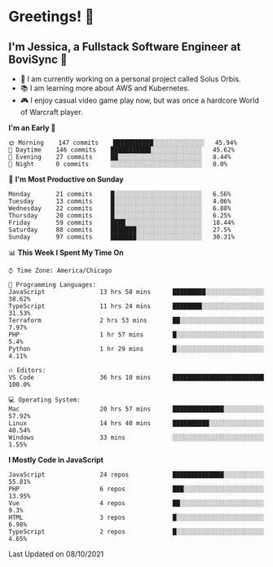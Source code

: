# Greetings! 🧠

## I'm Jessica, a Fullstack Software Engineer at BoviSync 🐄

- 🌟 I am currently working on a personal project called Solus Orbis.
- 📚 I am learning more about AWS and Kubernetes.
- 🎮 I enjoy casual video game play now, but was once a hardcore World of Warcraft player.

<!--START_SECTION:waka-->
**I'm an Early 🐤** 

```text
🌞 Morning    147 commits    ███████████░░░░░░░░░░░░░░   45.94% 
🌆 Daytime    146 commits    ███████████░░░░░░░░░░░░░░   45.62% 
🌃 Evening    27 commits     ██░░░░░░░░░░░░░░░░░░░░░░░   8.44% 
🌙 Night      0 commits      ░░░░░░░░░░░░░░░░░░░░░░░░░   0.0%

```
📅 **I'm Most Productive on Sunday** 

```text
Monday       21 commits     █░░░░░░░░░░░░░░░░░░░░░░░░   6.56% 
Tuesday      13 commits     █░░░░░░░░░░░░░░░░░░░░░░░░   4.06% 
Wednesday    22 commits     █░░░░░░░░░░░░░░░░░░░░░░░░   6.88% 
Thursday     20 commits     █░░░░░░░░░░░░░░░░░░░░░░░░   6.25% 
Friday       59 commits     ████░░░░░░░░░░░░░░░░░░░░░   18.44% 
Saturday     88 commits     ███████░░░░░░░░░░░░░░░░░░   27.5% 
Sunday       97 commits     ███████░░░░░░░░░░░░░░░░░░   30.31%

```


📊 **This Week I Spent My Time On** 

```text
⌚︎ Time Zone: America/Chicago

💬 Programming Languages: 
JavaScript               13 hrs 58 mins      █████████░░░░░░░░░░░░░░░░   38.62% 
TypeScript               11 hrs 24 mins      ████████░░░░░░░░░░░░░░░░░   31.53% 
Terraform                2 hrs 53 mins       ██░░░░░░░░░░░░░░░░░░░░░░░   7.97% 
PHP                      1 hr 57 mins        █░░░░░░░░░░░░░░░░░░░░░░░░   5.4% 
Python                   1 hr 29 mins        █░░░░░░░░░░░░░░░░░░░░░░░░   4.11%

🔥 Editors: 
VS Code                  36 hrs 10 mins      █████████████████████████   100.0%

💻 Operating System: 
Mac                      20 hrs 57 mins      ██████████████░░░░░░░░░░░   57.92% 
Linux                    14 hrs 40 mins      ██████████░░░░░░░░░░░░░░░   40.54% 
Windows                  33 mins             ░░░░░░░░░░░░░░░░░░░░░░░░░   1.55%

```

**I Mostly Code in JavaScript** 

```text
JavaScript               24 repos            ██████████████░░░░░░░░░░░   55.81% 
PHP                      6 repos             ███░░░░░░░░░░░░░░░░░░░░░░   13.95% 
Vue                      4 repos             ██░░░░░░░░░░░░░░░░░░░░░░░   9.3% 
HTML                     3 repos             █░░░░░░░░░░░░░░░░░░░░░░░░   6.98% 
TypeScript               2 repos             █░░░░░░░░░░░░░░░░░░░░░░░░   4.65%

```



 Last Updated on 08/10/2021
<!--END_SECTION:waka-->

<!--
**jessikuh/jessikuh** is a ✨ _special_ ✨ repository because its `README.md` (this file) appears on your GitHub profile.

Here are some ideas to get you started:

- 🔭 I’m currently working on ...
- 🌱 I’m currently learning ...
- 👯 I’m looking to collaborate on ...
- 🤔 I’m looking for help with ...
- 💬 Ask me about ...
- 📫 How to reach me: ...
- 😄 Pronouns: ...
- ⚡ Fun fact: ...
-->
